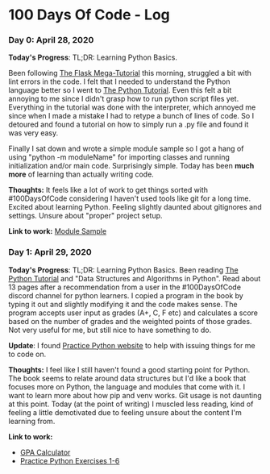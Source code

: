 # 100 Days Of Code - Log

### Day 0: April 28, 2020

**Today's Progress**: TL;DR: Learning Python Basics. 

Been following [The Flask Mega-Tutorial](https://blog.miguelgrinberg.com/post/the-flask-mega-tutorial-part-i-hello-world) this morning, struggled a bit with lint errors in the code. I felt that I needed to understand the Python language better so I went to [The Python Tutorial](https://docs.python.org/3/tutorial/). Even this felt a bit annoying to me since I didn't grasp how to run python script files yet. Everything in the tutorial was done with the interpreter, which annoyed me since when I made a mistake I had to retype a bunch of lines of code. So I detoured and found a tutorial on how to simply run a .py file and found it was very easy. 

Finally I sat down and wrote a simple module sample so I got a hang of using "python -m moduleName" for importing classes and running initialization and/or main code. Surprisingly simple. Today has been **much more** of learning than actually writing code.

**Thoughts:** It feels like a lot of work to get things sorted with #100DaysOfCode considering I haven't used tools like git for a long time. Excited about learning Python. Feeling slightly daunted about gitignores and settings. Unsure about "proper" project setup.

**Link to work:** [Module Sample](https://github.com/SauceChord/learning-python/tree/master/Module%20Sample)

### Day 1: April 29, 2020

**Today's Progress**: TL;DR: Learning Python Basics. Been reading [The Python Tutorial](https://docs.python.org/3/tutorial/) and "Data Structures and Algorithms in Python". Read about 13 pages after a recommendation from a user in the #100DaysOfCode discord channel for python learners. I copied a program in the book by typing it out and slightly modifying it and the code makes sense. The program accepts user input as grades (A+, C, F etc) and calculates a score based on the number of grades and the weighted points of those grades. Not very useful for me, but still nice to have something to do.

**Update**: I found [Practice Python website](https://www.practicepython.org/) to help with issuing things for me to code on. 

**Thoughts:** I feel like I still haven't found a good starting point for Python. The book seems to relate around data structures but I'd like a book that focuses more on Python, the language and modules that come with it. I want to learn more about how pip and venv works. Git usage is not daunting at this point. Today (at the point of writing) I muscled less reading, kind of feeling a little demotivated due to feeling unsure about the content I'm learning from.

**Link to work:** 
- [GPA Calculator](https://github.com/SauceChord/learning-python/blob/master/GPA/__main__.py)
- [Practice Python Exercises 1-6](https://github.com/SauceChord/learning-python/tree/master/practicepython)

